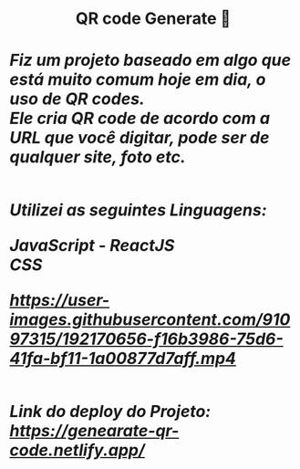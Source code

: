 
<h1 align='center' > QR code Generate 👤
<h1/>

 <div>
 
<h5>
Fiz um projeto baseado em algo que está muito comum hoje em dia, o uso de QR codes.<br/>
Ele cria QR code de acordo com a URL que você digitar, pode ser de qualquer site, foto etc.
<h5/>


<div/>

##

Utilizei as seguintes Linguagens:

 JavaScript - ReactJS<br/>
 CSS <br/>
 



https://user-images.githubusercontent.com/91097315/192170656-f16b3986-75d6-41fa-bf11-1a00877d7aff.mp4


## 
 
 Link do deploy do Projeto: https://genearate-qr-code.netlify.app/

